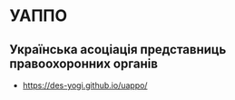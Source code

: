 # УАППО
Українська асоціація представниць правоохоронних органів
----------------------------------------------------
* https://des-yogi.github.io/uappo/
